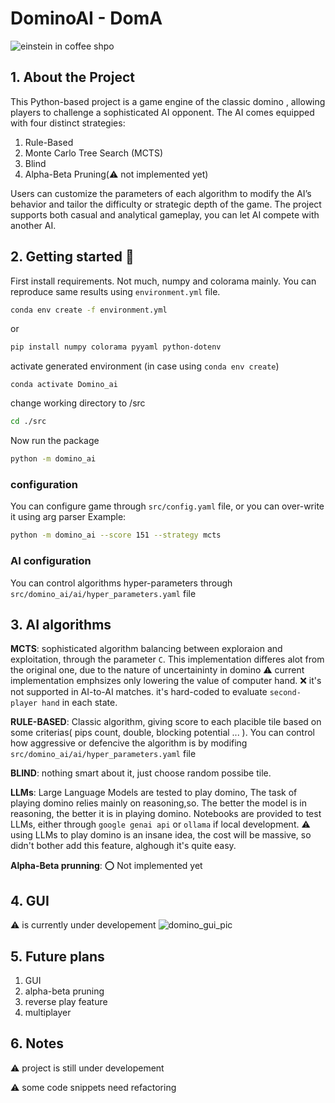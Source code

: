 # DominoAI - DomA
![einstein in coffee shpo](https://github.com/user-attachments/assets/333d9f76-3f9e-493d-a3ef-5e812d0d9149)

## 1. About the Project
This Python-based project is a game engine of the classic domino , allowing players to challenge a sophisticated AI opponent. The AI comes equipped with four distinct strategies:
  1. Rule-Based
  2. Monte Carlo Tree Search (MCTS)
  3. Blind
  4. Alpha-Beta Pruning(:warning: not implemented yet)
   
Users can customize the parameters of each algorithm to modify the AI’s behavior and tailor the difficulty or strategic depth of the game.
The project supports both casual and analytical gameplay, you can let AI compete with another AI.

## 2. Getting started :rocket: 
First install requirements. Not much, numpy and colorama mainly. You can reproduce same results using `environment.yml` file.

 ```bash
 conda env create -f environment.yml
```
or 
 ```bash
 pip install numpy colorama pyyaml python-dotenv
```

activate generated environment (in case using `conda env create`) 
 ```anaconda
 conda activate Domino_ai
```

change working directory to /src
 ```bash
 cd ./src
```

Now run the package
 ```bash
 python -m domino_ai
```

### configuration 
You can configure game through `src/config.yaml` file, or you can over-write it using arg parser
Example:
 ```bash
 python -m domino_ai --score 151 --strategy mcts
```

### AI configuration 
You can control algorithms hyper-parameters through `src/domino_ai/ai/hyper_parameters.yaml` file

## 3. AI algorithms
**MCTS**: sophisticated algorithm balancing between exploraion and exploitation, through the parameter `C`. This implementation differes alot from the original one, due to the nature of uncertaininty in domino
:warning: current implementation emphsizes only lowering the value of computer hand.
:x: it's not supported in AI-to-AI matches. it's hard-coded to evaluate `second-player hand` in each state.

**RULE-BASED**: Classic algorithm, giving score to each placible tile based on some criterias( pips count, double, blocking potential ... ).
You can control how aggressive or defencive the algorithm is by modifing `src/domino_ai/ai/hyper_parameters.yaml` file

**BLIND**: nothing smart about it, just choose random possibe tile.

**LLMs**: Large Language Models are tested to play domino, The task of playing domino relies mainly on reasoning,so. The better the model is in reasoning, the better it is in playing domino. Notebooks are provided to test LLMs, either through `google genai api` or `ollama` if local development.
:warning: using LLMs to play domino is an insane idea, the cost will be massive, so didn't bother add this feature, alghough it's quite easy.

**Alpha-Beta prunning**: :o: Not implemented yet


## 4. GUI
:warning: is currently under developement 
![domino_gui_pic](https://github.com/user-attachments/assets/e7751286-7c19-4ad6-8afa-c7abbc40fc91)

## 5. Future plans
 1. GUI
 2. alpha-beta pruning
 3. reverse play feature
 4. multiplayer
 
 ## 6. Notes
 :warning: project is still under developement
 
 :warning: some code snippets need refactoring
 
